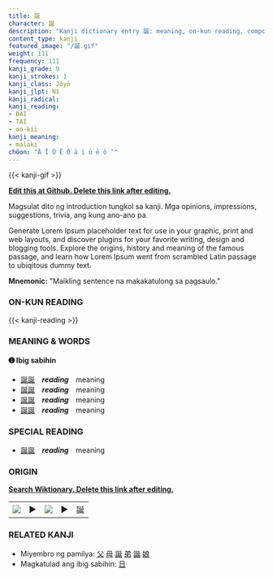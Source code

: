 ```yaml
---
title: 誕
character: 誕
description: "Kanji dictionary entry 誕: meaning, on-kun reading, compounds, origin, related kanji"
content_type: kanji
featured_image: "/誕.gif"
weight: 111
frequency: 111
kanji_grade: 9
kanji_strokes: 1
kanji_class: Jōyō
kanji_jlpt: N1
kanji_radical: 
kanji_reading: 
- DAI
- TAI
- oo-kii
kanji_meaning:
- malaki
chōon: "Ā Ī Ū Ē Ō ā ī ū ē ō ’"
---
```

[//]: # (Don't edit the line below. Kanji animated GIF code is automatically generated.)
{{< kanji-gif >}}

[//]: # (Edit below this line.)

**[Edit this at Github. Delete this link after editing.](https://github.com/tim0g/tim/tree/main/content/kanji/誕/index.md)**

Magsulat dito ng introduction tungkol sa kanji. Mga opinions, impressions, suggestions, trivia, ang kung ano-ano pa.

Generate Lorem Ipsum placeholder text for use in your graphic, print and web layouts, and discover plugins for your favorite writing, design and blogging tools. Explore the origins, history and meaning of the famous passage, and learn how Lorem Ipsum went from scrambled Latin passage to ubiqitous dummy text.
 
**Mnemonic:** "Maikling sentence na makakatulong sa pagsaulo."

### ON-KUN READING

[//]: # (Don't edit the line below. ON-KUN READING code is automatically generated.)
{{< kanji-reading >}}

### MEANING & WORDS

#### ➊ **Ibig sabihin**
  - [誕](../誕)[誕](../誕)　***reading***　meaning
  - [誕](../誕)[誕](../誕)　***reading***　meaning
  - [誕](../誕)[誕](../誕)　***reading***　meaning
  - [誕](../誕)[誕](../誕)　***reading***　meaning

### SPECIAL READING
  - [誕](../誕)[誕](../誕)　***reading***　meaning

### ORIGIN

**[Search Wiktionary. Delete this link after editing.](https://wiktionary.org/wiki/誕)**
<table class="kanji-table"><tr><td>
<img src="60px-誕-bronze.svg.png">
</td><td>▶</td><td>
<img src="60px-誕-oracle.svg.png">
</td><td>▶</td>
<td class="kanji-origin">誕</td>
</tr></table>

### RELATED KANJI
- Miyembro ng pamilya: [父](../父) [母](../母) [誕](../誕) [弟](../弟) [誕](../誕) [娘](../娘)
- Magkatulad ang ibig sabihin: [日](../日)
